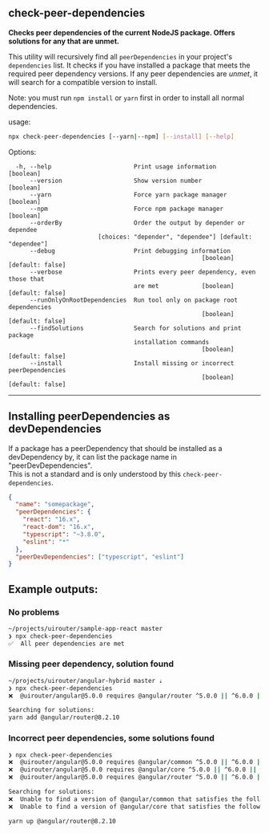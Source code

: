 ## check-peer-dependencies

**Checks peer dependencies of the current NodeJS package.  Offers solutions for any that are unmet.**

This utility will recursively find all `peerDependencies` in your project's `dependencies` list.
It checks if you have installed a package that meets the required peer dependency versions.
If any peer dependencies are *unmet*, it will search for a compatible version to install.

Note: you must run `npm install` or `yarn` first in order to install all normal dependencies.

usage:

```bash
npx check-peer-dependencies [--yarn|--npm] [--install] [--help]
```


Options:
```
  -h, --help                       Print usage information             [boolean]
      --version                    Show version number                 [boolean]
      --yarn                       Force yarn package manager          [boolean]
      --npm                        Force npm package manager           [boolean]
      --orderBy                    Order the output by depender or dependee
                         [choices: "depender", "dependee"] [default: "dependee"]
      --debug                      Print debugging information
                                                      [boolean] [default: false]
      --verbose                    Prints every peer dependency, even those that
                                   are met            [boolean] [default: false]
      --runOnlyOnRootDependencies  Run tool only on package root dependencies
                                                      [boolean] [default: false]
      --findSolutions              Search for solutions and print package
                                   installation commands
                                                      [boolean] [default: false]
      --install                    Install missing or incorrect peerDependencies
                                                      [boolean] [default: false]
```

---

## Installing peerDependencies as devDependencies

If a package has a peerDependency that should be installed as a devDependency by,
it can list the package name in "peerDevDependencies".  
This is not a standard and is only understood by this `check-peer-dependencies`.

```json
{
  "name": "somepackage",
  "peerDependencies": {
    "react": "16.x",
    "react-dom": "16.x",
    "typescript": "~3.8.0",
    "eslint": "*"
  },
  "peerDevDependencies": ["typescript", "eslint"]
}
```

## Example outputs:

### No problems 

```bash
~/projects/uirouter/sample-app-react master
❯ npx check-peer-dependencies
✅  All peer dependencies are met
```

### Missing peer dependency, solution found

```bash
~/projects/uirouter/angular-hybrid master ⇣
❯ npx check-peer-dependencies
❌  @uirouter/angular@5.0.0 requires @angular/router ^5.0.0 || ^6.0.0 || ^7.0.0 || ^8.0.0 (@angular/router is not installed)

Searching for solutions:
yarn add @angular/router@8.2.10
```

### Incorrect peer dependencies, some solutions found

```bash
❯ npx check-peer-dependencies
❌  @uirouter/angular@5.0.0 requires @angular/common ^5.0.0 || ^6.0.0 || ^7.0.0 || ^8.0.0 (9.0.0-next.9 is installed)
❌  @uirouter/angular@5.0.0 requires @angular/core ^5.0.0 || ^6.0.0 || ^7.0.0 || ^8.0.0 (9.0.0-next.9 is installed)
❌  @uirouter/angular@5.0.0 requires @angular/router ^5.0.0 || ^6.0.0 || ^7.0.0 || ^8.0.0 (9.0.0-next.9 is installed)

Searching for solutions:
❌  Unable to find a version of @angular/common that satisfies the following peerDependencies: 9.0.0-next.9 and ^5.0.0 || ^6.0.0 || ^7.0.0 || ^8.0.0
❌  Unable to find a version of @angular/core that satisfies the following peerDependencies: 9.0.0-next.9 and ^5.0.0 || ^6.0.0 || ^7.0.0 || ^8.0.0

yarn up @angular/router@8.2.10
```

